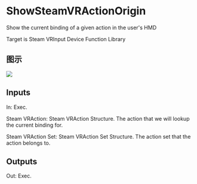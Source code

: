 # ShowSteamVRActionOrigin

Show the current binding of a given action in the user's HMD

Target is Steam VRInput Device Function Library

## 图示

![]($-20221218-21045228.png)

## Inputs

In: Exec.

Steam VRAction: Steam VRAction Structure. The action that we will lookup the current binding for.

Steam VRAction Set: Steam VRAction Set Structure. The action set that the action belongs to.  

## Outputs

Out: Exec.

